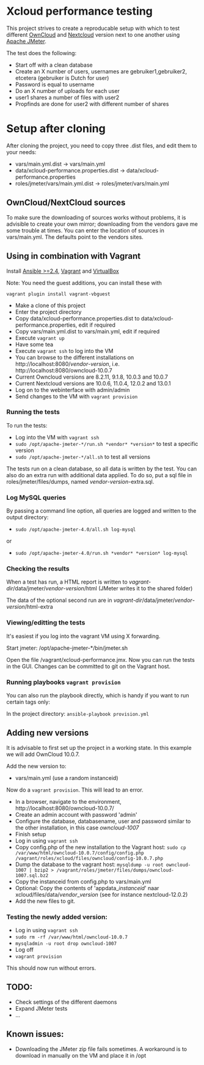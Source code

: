 # Xcloud performance testing

This project strives to create a reproducable setup with which to test different [OwnCloud](https://owncloud.org/) and [Nextcloud](https://nextcloud.com/) version next to one another using [Apache JMeter](https://jmeter.apache.org/).

The test does the following:

- Start off with a clean database
- Create an X number of users, usernames are gebruiker1,gebruiker2, etcetera (gebruiker is Dutch for user)
- Password is equal to username
- Do an X number of uploads for each user
- user1 shares a number of files with user2
- Propfinds are done for user2 with different number of shares

# Setup after cloning

After cloning the project, you need to copy three .dist files, and edit them to your needs:
- vars/main.yml.dist -> vars/main.yml
- data/xcloud-performance.properties.dist -> data/xcloud-performance.properties
- roles/jmeter/vars/main.yml.dist -> roles/jmeter/vars/main.yml


## OwnCloud/NextCloud sources

To make sure the downloading of sources works without problems, it is advisible to create your own mirror; downloading from the vendors gave me some trouble at times. You can enter the location of sources in vars/main.yml. The defaults point to the vendors sites.

## Using in combination with Vagrant

Install [Ansible >=2.4](https://www.ansible.com/), [Vagrant](https://www.vagrantup.com/) and [VirtualBox](https://www.virtualbox.org/)

Note: You need the guest additions, you can install these with

`vagrant plugin install vagrant-vbguest`

- Make a clone of this project
- Enter the project directory
- Copy data/xcloud-performance.properties.dist to data/xcloud-performance.properties, edit if required
- Copy vars/main.yml.dist to vars/main.yml, edit if required
- Execute `vagrant up`
- Have some tea
- Execute `vagrant ssh` to log into the VM
- You can browse to the different installations on http://localhost:8080/*vendor*-*version*, i.e. http://localhost:8080/owncloud-10.0.7
- Current Owncloud versions are 8.2.11, 9.1.8, 10.0.3 and 10.0.7
- Current Nextcloud versions are 10.0.6, 11.0.4, 12.0.2 and 13.0.1
- Log on to the webinterface with admin/admin
- Send changes to the VM with `vagrant provision`

### Running the tests

To run the tests:

- Log into the VM with `vagrant ssh`
- `sudo /opt/apache-jmeter-*/run.sh *vendor* *version*` to test a specific version
- `sudo /opt/apache-jmeter-*/all.sh` to test all versions

The tests run on a clean database, so all data is written by the test. You can also do an extra run with additional data applied. To do so, put a sql file in roles/jmeter/files/dumps, named *vendor*-*version*-extra.sql.

### Log MySQL queries

By passing a command line option, all queries are logged and written to the output directory:
- `sudo /opt/apache-jmeter-4.0/all.sh log-mysql`

or
- `sudo /opt/apache-jmeter-4.0/run.sh *vendor* *version* log-mysql`

### Checking the results

When a test has run, a HTML report is written to *vagrant-dir*/data/jmeter/*vendor*-*version*/html
(JMeter writes it to the shared folder)

The data of the optional second run are in *vagrant-dir*/data/jmeter/*vendor*-*version*/html-extra

### Viewing/editting the tests

It's easiest if you log into the vagrant VM using X forwarding.

Start jmeter: /opt/apache-jmeter-*/bin/jmeter.sh

Open the file /vagrant/xcloud-performance.jmx. Now you can run the tests in the GUI. Changes can be committed to git on the Vagrant host.

### Running playbooks  `vagrant provision`

You can also run the playbook directly, which is handy if you want to run certain tags only:

In the project directory:
`ansible-playbook provision.yml`


## Adding new versions

It is advisable to first set up the project in a working state. In this example we will add OwnCloud 10.0.7.

Add the new version to:
- vars/main.yml (use a random instanceid)

Now do a  `vagrant provision`. This will lead to an error.

- In a browser, navigate to the environment, http://localhost:8080/owncloud-10.0.7/
- Create an admin account with password 'admin'
- Configure the database, databasename, user and password similar to the other installation, in this case *owncloud-1007*
- Finish setup
- Log in using `vagrant ssh`
- Copy config.php of the new installation to the Vagrant host:
  `sudo cp /var/www/html/owncloud-10.0.7/config/config.php /vagrant/roles/xcloud/files/owncloud/config-10.0.7.php`
- Dump the database to the vagrant host:
  `mysqldump -u root owncloud-1007 | bzip2 > /vagrant/roles/jmeter/files/dumps/owncloud-1007.sql.bz2`
- Copy the instanceid from config.php to vars/main.yml
- Optional: Copy the contents of 'appdata_*instanceid*' naar xcloud/files/data/*vendor*_*version* (see for instance nextcloud-12.0.2)
- Add the new files to git.

### Testing the newly added version:

- Log in using `vagrant ssh`
- `sudo rm -rf /var/www/html/owncloud-10.0.7`
- `mysqladmin -u root drop owncloud-1007`
- Log off
- `vagrant provision`

This should now run without errors.


## TODO:

 - Check settings of the different daemons
 - Expand JMeter tests
 - ...


## Known issues:

- Downloading the JMeter zip file fails sometimes. A workaround is to download in manually on the VM and place it in /opt
